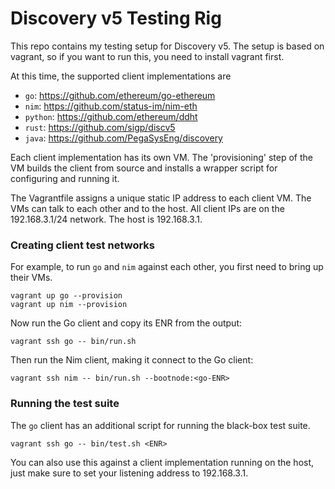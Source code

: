# Discovery v5 Testing Rig

This repo contains my testing setup for Discovery v5. The setup is based on vagrant, so if
you want to run this, you need to install vagrant first.

At this time, the supported client implementations are

- `go`: https://github.com/ethereum/go-ethereum
- `nim`: https://github.com/status-im/nim-eth
- `python`: https://github.com/ethereum/ddht
- `rust`: https://github.com/sigp/discv5
- `java`: https://github.com/PegaSysEng/discovery

Each client implementation has its own VM. The 'provisioning' step of the VM builds the
client from source and installs a wrapper script for configuring and running it.

The Vagrantfile assigns a unique static IP address to each client VM. The VMs can talk to
each other and to the host. All client IPs are on the 192.168.3.1/24 network. The host is
192.168.3.1.

### Creating client test networks

For example, to run `go` and `nim` against each other, you first need to bring up their VMs.

    vagrant up go --provision
    vagrant up nim --provision

Now run the Go client and copy its ENR from the output:

    vagrant ssh go -- bin/run.sh

Then run the Nim client, making it connect to the Go client:

    vagrant ssh nim -- bin/run.sh --bootnode:<go-ENR>

### Running the test suite

The `go` client has an additional script for running the black-box test suite.

    vagrant ssh go -- bin/test.sh <ENR>

You can also use this against a client implementation running on the host, just make sure
to set your listening address to 192.168.3.1.
